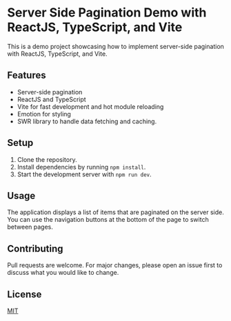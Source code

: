 # Server Side Pagination Demo with ReactJS, TypeScript, and Vite

This is a demo project showcasing how to implement server-side pagination with ReactJS, TypeScript, and Vite.

## Features

- Server-side pagination
- ReactJS and TypeScript
- Vite for fast development and hot module reloading
- Emotion for styling
- SWR library to handle data fetching and caching.

## Setup

1. Clone the repository.
2. Install dependencies by running `npm install`.
3. Start the development server with `npm run dev`.

## Usage

The application displays a list of items that are paginated on the server side. You can use the navigation buttons at the bottom of the page to switch between pages.

## Contributing

Pull requests are welcome. For major changes, please open an issue first to discuss what you would like to change.

## License

[MIT](https://choosealicense.com/licenses/mit/)
